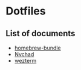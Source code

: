 # Dotfiles

## List of documents
- [homebrew-bundle](https://github.com/Homebrew/homebrew-bundle)
- [Nvchad](https://nvchad.com/)
- [wezterm](https://wezfurlong.org/wezterm/)
